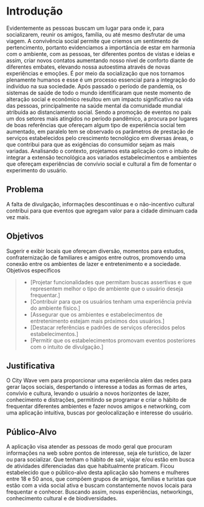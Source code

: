 # Introdução

Evidentemente as pessoas buscam um lugar para onde ir, para socializarem, reunir os amigos, família, ou até mesmo desfrutar de uma viagem. A convivência social permite que criemos um sentimento de pertencimento, portanto evidenciamos a importância de estar em harmonia com o ambiente, com as pessoas, ter diferentes pontos de vistas e ideias e assim, criar novos contatos aumentando nosso nível de conforto diante de diferentes embates, elevando nossa autoestima através de novas experiências e emoções. É por meio da socialização que nos tornamos plenamente humanos e esse é um processo essencial para a integração do indivíduo na sua sociedade.
Após passado o período de pandemia, os sistemas de saúde de todo o mundo identificaram que neste momento de alteração social e econômico resultou em um impacto significativo na vida das pessoas, principalmente na saúde mental da comunidade mundial atribuída ao distanciamento social.
Sendo a promoção de eventos no país um dos setores mais atingidos no período pandêmico, a procura por lugares de boas referências que ofereçam algum tipo de experiência social tem aumentado, em paralelo tem se observado os parâmetros de prestação de serviços estabelecidos pelo crescimento tecnológico em diversas áreas, o que contribui para que as exigências do consumidor sejam as mais variadas.
Analisando o contexto, projetamos esta aplicação com o intuito de integrar a extensão tecnológica aos variados estabelecimentos e ambientes que ofereçam experiências de convívio social e cultural a fim de fomentar o experimento do usuário.


## Problema
A falta de divulgação, informações descontínuas e o não-incentivo cultural contribui para que eventos que agregam valor para a cidade diminuam cada vez mais.

## Objetivos

Sugerir e exibir locais que ofereçam diversão, momentos para estudos, confraternização de familiares e amigos entre outros, promovendo uma conexão entre os ambientes de lazer e entretenimento e a sociedade.  
Objetivos específicos 
> - [Projetar funcionalidades que permitam buscas assertivas e que representem melhor o tipo de ambiente que o usuário deseja frequentar.] 
> - [Contribuir para que os usuários tenham uma experiência prévia do ambiente físico.] 
> - [Assegurar que os ambientes e estabelecimentos de entretenimento estejam mais próximos dos usuários.]
> - [Destacar referências e padrões de serviços oferecidos pelos estabelecimentos.]
> - [Permitir que os estabelecimentos promovam eventos posteriores com o intuito de divulgação.]
 
## Justificativa

O City Wave vem para proporcionar uma experiência além das redes para gerar laços sociais, despertando o interesse a todas as formas de artes, convívio e cultura, levando o usuário a novos horizontes de lazer, conhecimento e distrações, permitindo se programar e criar o hábito de frequentar diferentes ambientes e fazer novos amigos e networking, com uma aplicação intuitiva, buscas por geolocalização e interesse do usuário.

## Público-Alvo

A aplicação visa atender as pessoas de modo geral que procuram informações na web sobre pontos de interesse, seja ele turístico, de lazer ou para socializar. Que tenham o hábito de sair, viajar e/ou estão em busca de atividades diferenciadas das que habitualmente praticam.
Ficou estabelecido que o público-alvo desta aplicação são homens e mulheres entre 18 e 50 anos, que compõem grupos de amigos, famílias e turistas que estão com a vida social ativa e buscam constantemente novos locais para frequentar e conhecer. Buscando assim, novas experiências, networkings, conhecimento cultural e de biodiversidades.
